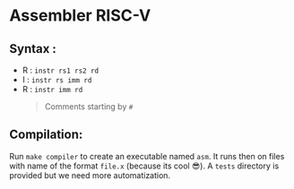 # Assembler RISC-V 
## Syntax :
* R : `instr rs1 rs2 rd`
* I : `instr rs imm rd`
* R : `instr imm rd`
    > Comments starting by `#`

## Compilation: 
Run `make compiler` to create an executable named `asm`. It runs then on files with name of the format `file.x` (because its cool :sunglasses:).
A `tests` directory is provided but we need more automatization. 
